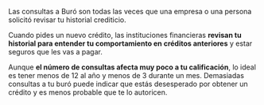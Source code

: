 Las consultas a Buró son todas las veces que una empresa o una persona solicitó revisar tu historial crediticio.

Cuando pides un nuevo crédito, las instituciones financieras **revisan tu historial para entender tu comportamiento en créditos anteriores** y estar seguros que les vas a pagar.

Aunque **el número de consultas afecta muy poco a tu calificación**, lo ideal es tener menos de 12 al año y menos de 3 durante un mes. Demasiadas consultas a tu buró puede indicar que estás desesperado por obtener un crédito y es menos probable que te lo autoricen.
